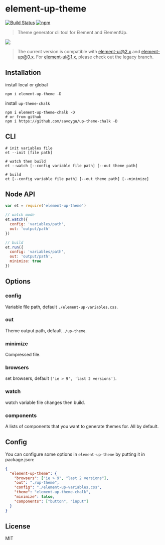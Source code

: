 # element-up-theme
[![Build Status](https://travis-ci.org/ElementUI/element-theme.svg?branch=master)](https://travis-ci.org/ElementUI/element-theme)
[![npm](https://img.shields.io/npm/v/element-theme.svg)](https://www.npmjs.com/package/element-theme)

> Theme generator cli tool for Element and ElementUp.

![](./media/element.gif)

> The current version is compatible with element-ui@2.x and element-up@0.x. For element-ui@1.x, please check out the legacy branch.

## Installation
install local or global
```shell
npm i element-up-theme -D
```

install `up-theme-chalk`
```shell
npm i element-up-theme-chalk -D
# or from github
npm i https://github.com/savoygu/up-theme-chalk -D
```

## CLI
```shell
# init variables file
et --init [file path]

# watch then build
et --watch [--config variable file path] [--out theme path]

# build
et [--config variable file path] [--out theme path] [--minimize]
```

## Node API
```javascript
var et = require('element-up-theme')

// watch mode
et.watch({
  config: 'variables/path',
  out: 'output/path'
})

// build
et.run({
  config: 'variables/path',
  out: 'output/path',
  minimize: true
})
```

## Options
### config
Variable file path, default `./element-up-variables.css`.

### out
Theme output path, default `./up-theme`.

### minimize
Compressed file.

### browsers
set browsers, default `['ie > 9', 'last 2 versions']`.

### watch
watch variable file changes then build.

### components
A lists of components that you want to generate themes for.  All by default.

## Config
You can configure some options in `element-up-theme` by putting it in package.json:
```json
{
  "element-up-theme": {
    "browsers": ["ie > 9", "last 2 versions"],
    "out": "./up-theme",
    "config": "./element-up-variables.css",
    "theme": "element-up-theme-chalk",
    "minimize": false,
    "components": ["button", "input"]
  }
}
```

## License
MIT
